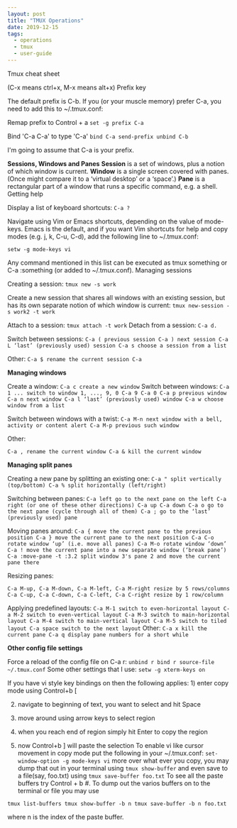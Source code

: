 ```yaml
---
layout: post
title: "TMUX Operations"
date: 2019-12-15
tags: 
  - operations
  - tmux
  - user-guide
---
```


Tmux cheat sheet

(C-x means ctrl+x, M-x means alt+x) Prefix key

The default prefix is C-b. If you (or your muscle memory) prefer C-a, you need to add this to ~/.tmux.conf:

Remap prefix to Control + a `set -g prefix C-a`

Bind 'C-a C-a' to type 'C-a' `bind C-a send-prefix unbind C-b`

I'm going to assume that C-a is your prefix.

**Sessions, Windows and Panes** **Session** is a set of windows, plus a notion of which window is current. **Window** is a single screen covered with panes. (Once might compare it to a ‘virtual desktop’ or a ‘space’.) **Pane** is a rectangular part of a window that runs a specific command, e.g. a shell. Getting help

Display a list of keyboard shortcuts: `C-a ?`

Navigate using Vim or Emacs shortcuts, depending on the value of mode-keys. Emacs is the default, and if you want Vim shortcuts for help and copy modes (e.g. j, k, C-u, C-d), add the following line to ~/.tmux.conf:

`setw -g mode-keys vi`

Any command mentioned in this list can be executed as tmux something or C-a :something (or added to ~/.tmux.conf). Managing sessions

Creating a session: `tmux new -s work`

Create a new session that shares all windows with an existing session, but has its own separate notion of which window is current: `tmux new-session -s work2 -t work`

Attach to a session: `tmux attach -t work` Detach from a session: `C-a d.`

Switch between sessions: `C-a ( previous session C-a ) next session C-a L ‘last’ (previously used) session C-a s choose a session from a list`

Other: `C-a $ rename the current session C-a`

**Managing windows**

Create a window: `C-a c create a new window` Switch between windows: `C-a 1 ... switch to window 1, ..., 9, 0 C-a 9 C-a 0 C-a p previous window C-a n next window C-a l ‘last’ (previously used) window C-a w choose window from a list`

Switch between windows with a twist: `C-a M-n next window with a bell, activity or content alert C-a M-p previous such window`

Other:

`C-a , rename the current window C-a & kill the current window`

**Managing split panes**

Creating a new pane by splitting an existing one: `C-a " split vertically (top/bottom) C-a % split horizontally (left/right)`

Switching between panes: `C-a left go to the next pane on the left C-a right (or one of these other directions) C-a up C-a down C-a o go to the next pane (cycle through all of them) C-a ; go to the ‘last’ (previously used) pane`

Moving panes around: `C-a { move the current pane to the previous position C-a } move the current pane to the next position C-a C-o rotate window ‘up’ (i.e. move all panes) C-a M-o rotate window ‘down’ C-a ! move the current pane into a new separate window (‘break pane’) C-a :move-pane -t :3.2 split window 3's pane 2 and move the current pane there`

Resizing panes:

`C-a M-up, C-a M-down, C-a M-left, C-a M-right resize by 5 rows/columns C-a C-up, C-a C-down, C-a C-left, C-a C-right resize by 1 row/column`

Applying predefined layouts: `C-a M-1 switch to even-horizontal layout C-a M-2 switch to even-vertical layout C-a M-3 switch to main-horizontal layout C-a M-4 switch to main-vertical layout C-a M-5 switch to tiled layout C-a space switch to the next layout` Other: `C-a x kill the current pane C-a q display pane numbers for a short while`

**Other config file settings**

Force a reload of the config file on C-a r: `unbind r bind r source-file ~/.tmux.conf` Some other settings that I use: `setw -g xterm-keys on`

If you have vi style key bindings on then the following applies: 1) enter copy mode using Control+b \[

2) navigate to beginning of text, you want to select and hit Space

3) move around using arrow keys to select region

4) when you reach end of region simply hit Enter to copy the region

5) now Control+b \] will paste the selection To enable vi like cursor movement in copy mode put the following in your ~/.tmux.conf: `set-window-option -g mode-keys vi` more over what ever you copy, you may dump that out in your terminal using `tmux show-buffer` and even save to a file(say, foo.txt) using `tmux save-buffer foo.txt` To see all the paste buffers try Control + b #. To dump out the varios buffers on to the terminal or file you may use

`tmux list-buffers tmux show-buffer -b n tmux save-buffer -b n foo.txt`

where n is the index of the paste buffer.
